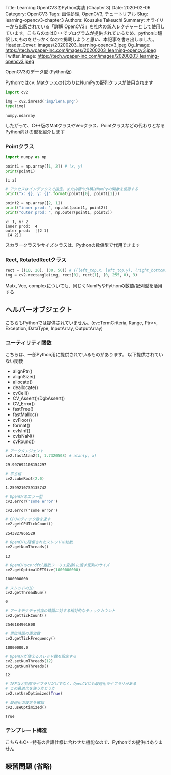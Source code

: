 Title: Learning OpenCV3のPython実装 (Chapter 3)
Date: 2020-02-06
Category: OpenCV3
Tags: 画像処理, OpenCV3, チュートリアル
Slug: learning-opencv3-chapter3
Authors: Kousuke Takeuchi
Summary: オライリーから出版されている「詳解 OpenCV3」を社内の新人レクチャーとして使用しています。こちらの本はC++でプログラムが提供されているため、pythonに翻訳したものをせっかくなので掲載しようと思い、本記事を書き出しました。
Header_Cover: images/20200203_learning-opencv3.jpeg
Og_Image: https://tech.wpaper-inc.com/images/20200203_learning-opencv3.jpeg
Twitter_Image: https://tech.wpaper-inc.com/images/20200203_learning-opencv3.jpeg

OpenCV3のデータ型 (Python版)

Pythonではcv::Matクラスの代わりにNumPyの配列クラスが使用されます


```python
import cv2

img = cv2.imread('img/lena.png')
type(img)
```




    numpy.ndarray



したがって、C++版のMatクラスやVecクラス、Pointクラスなどの代わりとなるPython向けの型を紹介します

### Pointクラス


```python
import numpy as np

point1 = np.array([1, 2]) # (x, y)
print(point1)
```

    [1 2]



```python
# アクセスはインデックスで指定、また内積や外積はNumPyの関数を使用する
print("x: {}, y: {}".format(point1[0], point1[1]))

point2 = np.array([2, 1])
print("inner prod: ", np.dot(point1, point2))
print("outer prod: ", np.outer(point1, point2))
```

    x: 1, y: 2
    inner prod:  4
    outer prod:  [[2 1]
     [4 2]]


スカラークラスやサイズクラスは、Pythonの数値型で代用できます

### Rect, RotatedRectクラス


```python
rect = ((10, 20), (30, 50)) # ((left_top.x, left_top.y), (right_bottom.x, (right_bottom.y)))
img = cv2.rectangle(img, rect[0], rect[1], (0, 255, 0), 3)
```

Matx, Vec, complexについても、同じくNumPyやPythonの数値/配列型を活用する

## ヘルパーオブジェクト

こちらもPythonでは提供されていません。(cv::TermCriteria, Range, Ptr<>, Exception, DataType, InputArray, OutputArray)

### ユーティリティ関数
こちらは、一部Python用に提供されているものがあります。
以下提供されていない関数
+ alignPtr()
+ alignSize()
+ allocate()
+ deallocate()
+ cvCeil()
+ CV_Assert()/DgbAssert()
+ CV_Error()
+ fastFree()
+ fastMalloc()
+ cvFloor()
+ format()
+ cvIsInf()
+ cvIsNaN()
+ cvRound()


```python
# アークタンジェント
cv2.fastAtan2(1, 1.7320508) # atan(y, x)
```




    29.997692108154297




```python
# 平方根
cv2.cubeRoot(2.0)
```




    1.2599210739135742




```python
# OpenCVのエラー型
cv2.error('some error')
```




    cv2.error('some error')




```python
# CPUのティック数を返す
cv2.getCPUTickCount()
```




    2543827866529




```python
# OpenCVに確保されたスレッドの総数
cv2.getNumThreads()
```




    13




```python
# OpenCVのcv:dft(離散フーリエ変換)に渡す配列のサイズ
cv2.getOptimalDFTSize(1000000000)
```




    1000000000




```python
# スレッドのID
cv2.getThreadNum()
```




    0




```python
# アーキテクチャ依存の時間に対する相対的なティックカウント
cv2.getTickCount()
```




    2546184901800




```python
# 単位時間の周波数
cv2.getTickFrequency()
```




    10000000.0




```python
# OpenCVが使えるスレッド数を設定する
cv2.setNumThreads(12)
cv2.getNumThreads()
```




    12




```python
# IPPなど外部ライブラリだけでなく、OpenCVにも最適化ライブラリがある
# この最適化を使うかどうか
cv2.setUseOptimized(True)
```


```python
# 最適化の設定を確認
cv2.useOptimized()
```




    True



### テンプレート構造
こちらもC++特有の言語仕様に合わせた機能なので、Pythonでの提供はありません

## 練習問題 (省略)
